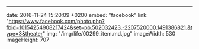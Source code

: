 ---
date: 2016-11-24 15:20:09 +0200
embed: "facebook"
link: "https://www.facebook.com/photo.php?fbid=10154254908217424&set=pb.502032423.-2207520000.1491386821.&type=3&theater"
img: "/img/life/00299_item.md.jpg"
imageWidth: 530
imageHeight: 707
